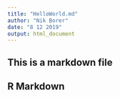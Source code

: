 ```yaml
---
title: "HelloWorld.md"
author: "Nik Borer"
date: "8 12 2019"
output: html_document
---
```



## This is a markdown file
## R Markdown
